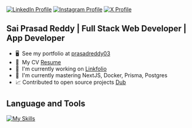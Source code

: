 [![LinkedIn Profile](https://img.shields.io/badge/LinkedIn-Profile-blue?logo=linkedin)](https://www.linkedin.com/in/prasadreddy03)
[![Instagram Profile](https://img.shields.io/badge/Instagram-Profile-E4405F?logo=instagram&logoColor=white)](https://www.instagram.com/sai_prasadreddy03/)
[![X Profile](https://img.shields.io/badge/X-Profile-black?logo=twitter&logoColor=white)](https://x.com/SaiMikkili)


Sai Prasad Reddy | Full Stack Web Developer | App Developer
----------------------------------------

* 🖥️  See my portfolio at [prasadreddy03](http://prasadreddy03.vercel.app)
* 📄  My CV [Resume](https://drive.google.com/file/d/1BT56v0ikO6xetNHZEPH5CYMbXQt7m74B/view?export=download)
* 🚀  I'm currently working on [Linkfolio](https://linkfolio.space)
* 🧠  I'm currently mastering NextJS, Docker, Prisma, Postgres
* 📈  Contributed to open source projects [Dub](https://github.com/dubinc/dub?tab=readme-ov-file#contributing)

Language and Tools
----------------------------------------

[![My Skills](https://skillicons.dev/icons?i=ts,js,cpp,cs,dart,html,css,react,nextjs,tailwind,vite,nodejs,express,dotnet,prisma,flutter,postgres,mysql,mongodb,firebase,supabase,planetscale,redis,docker,aws,vercel,git,npm,pnpm,vscode)](https://skillicons.dev)

